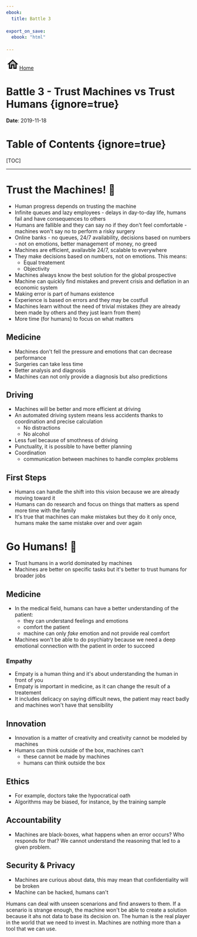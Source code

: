 ```yaml
---
ebook:
  title: Battle 3

export_on_save:
  ebook: "html"

---
```


<a href="https://zanna-37.github.io/I-E_Basis_2019/"><img src="./resources/home.png" alt="Home" style="vertical-align: bottom;">Home</a>

# Battle 3 - Trust Machines vs Trust Humans {ignore=true}

**Date**: 2019-11-18

# Table of Contents {ignore=true}

[TOC]

-----

# Trust the Machines! 🤖

- Human progress depends on trusting the machine
- Infinite queues and lazy employees - delays in day-to-day life, humans fail and have consequences to others
- Humans are fallible and they can say no if they don't feel comfortable - machines won't say no to perform a risky surgery
- Online banks - no queues, 24/7 availability, decisions based on numbers - not on emotions, better management of money, no greed
- Machines are efficient, availavble 24/7, scalable to everywhere
- They make decisions based on numbers, not on emotions. This means:
  - Equal treatement
  - Objectivity
- Machines always know the best solution for the global prospective
- Machine can quickly find mistakes and prevent crisis and deflation in an economic system
- Making error is part of humans existence
- Experience is based on errors and they may be costfull
- Machines learn without the need of trivial mistakes (they are already been made by others and they just learn from them)
- More time (for humans) to focus on what matters

## Medicine

- Machines don't fell the pressure and emotions that can decrease performance
- Surgeries can take less time
- Better analysis and diagnosis
- Machines can not only provide a diagnosis but also predictions

## Driving

- Machines will be better and more efficient at driving
- An automated driving system means less accidents thanks to coordination and precise calculation
  - No distractions
  - No alcohol
- Less fuel because of smothness of driving
- Punctuality, it is possible to have better planning
- Coordination
  - communication between machines to handle complex problems

## First Steps

- Humans can handle the shift into this vision because we are already moving toward it
- Humans can do research and focus on things that matters as spend more time with the family
- It's true that machines can make mistakes but they do it only once, humans make the same mistake over and over again

# Go Humans! 💪

- Trust humans in a world dominated by machines
- Machines are better on specific tasks but it's better to trust humans for broader jobs

## Medicine

- In the medical field, humans can have a better understanding of the patient:
  - they can understand feelings and emotions
  - comfort the patient
  - machine can only _fake_ emotion and not provide real comfort
- Machines won't be able to do psychiatry because we need a deep emotional connection with the patient in order to succeed

### Empathy

- Empaty is a human thing and it's about understanding the human in front of you
- Empaty is important in medicine, as it can change the result of a treatement
- It includes delicacy on saying difficult news, the patient may react badly and machines won't have that sensibility

## Innovation

- Innovation is a matter of creativity and creativity cannot be modeled by machines
- Humans can think outside of the box, machines can't
  - these cannot be made by machines
  - humans can think outside the box

## Ethics

* For example, doctors take the hypocratical oath
* Algorithms may be biased, for instance, by the training sample

## Accountability

* Machines are black-boxes, what happens when an error occurs? Who responds for that? We cannot understand the reasoning that led to a given problem.

## Security & Privacy

- Machines are curious about data, this may mean that confidentiality will be broken
- Machine can be hacked, humans can't

Humans can deal with unseen scenarions and find answers to them. If a scenario is strange enough, the machine won't be able to create a solution because it ahs not data to base its decision on. The human is the real player in the world that we need to invest in. Machines are nothing more than a tool that we can use.
